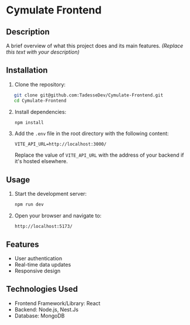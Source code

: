 <!-- @format -->

# Cymulate Frontend

## Description

A brief overview of what this project does and its main features. _(Replace this text with your description)_

## Installation

1. Clone the repository:

```bash
   git clone git@github.com:TadesseDev/Cymulate-Frontend.git
   cd Cymulate-Frontend
```

2. Install dependencies:

   ```bash
   npm install
   ```

3. Add the `.env` file in the root directory with the following content:

   ```env
   VITE_API_URL=http://localhost:3000/
   ```

   Replace the value of `VITE_API_URL` with the address of your backend if it's hosted elsewhere.

## Usage

1. Start the development server:

   ```bash
   npm run dev
   ```

2. Open your browser and navigate to:

   ```
   http://localhost:5173/
   ```

## Features

- User authentication
- Real-time data updates
- Responsive design

## Technologies Used

- Frontend Framework/Library: React
- Backend: Node.js, Nest.Js
- Database: MongoDB
